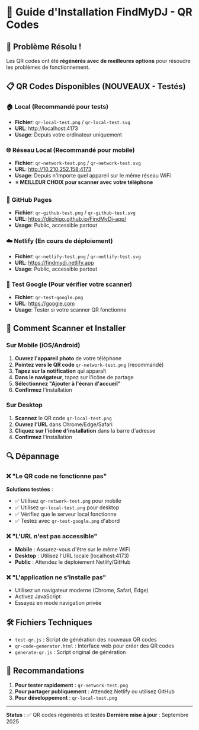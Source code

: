 # 📱 Guide d'Installation FindMyDJ - QR Codes

## 🔧 Problème Résolu !

Les QR codes ont été **régénérés avec de meilleures options** pour résoudre les problèmes de fonctionnement.

## 📋 QR Codes Disponibles (NOUVEAUX - Testés)

### 🏠 **Local (Recommandé pour tests)**
- **Fichier**: `qr-local-test.png` / `qr-local-test.svg`
- **URL**: http://localhost:4173
- **Usage**: Depuis votre ordinateur uniquement

### 🌐 **Réseau Local (Recommandé pour mobile)**
- **Fichier**: `qr-network-test.png` / `qr-network-test.svg`
- **URL**: http://10.210.252.158:4173
- **Usage**: Depuis n'importe quel appareil sur le même réseau WiFi
- **⭐ MEILLEUR CHOIX pour scanner avec votre téléphone**

### 🚀 **GitHub Pages**
- **Fichier**: `qr-github-test.png` / `qr-github-test.svg`
- **URL**: https://djichigo.github.io/FindMyDj-app/
- **Usage**: Public, accessible partout

### ☁️ **Netlify (En cours de déploiement)**
- **Fichier**: `qr-netlify-test.png` / `qr-netlify-test.svg`
- **URL**: https://findmydj.netlify.app
- **Usage**: Public, accessible partout

### 🧪 **Test Google (Pour vérifier votre scanner)**
- **Fichier**: `qr-test-google.png`
- **URL**: https://google.com
- **Usage**: Tester si votre scanner QR fonctionne

## 📱 Comment Scanner et Installer

### Sur Mobile (iOS/Android)
1. **Ouvrez l'appareil photo** de votre téléphone
2. **Pointez vers le QR code** `qr-network-test.png` (recommandé)
3. **Tapez sur la notification** qui apparaît
4. **Dans le navigateur**, tapez sur l'icône de partage
5. **Sélectionnez "Ajouter à l'écran d'accueil"**
6. **Confirmez** l'installation

### Sur Desktop
1. **Scannez** le QR code `qr-local-test.png`
2. **Ouvrez l'URL** dans Chrome/Edge/Safari
3. **Cliquez sur l'icône d'installation** dans la barre d'adresse
4. **Confirmez** l'installation

## 🔍 Dépannage

### ❌ "Le QR code ne fonctionne pas"
**Solutions testées** :
- ✅ Utilisez `qr-network-test.png` pour mobile
- ✅ Utilisez `qr-local-test.png` pour desktop
- ✅ Vérifiez que le serveur local fonctionne
- ✅ Testez avec `qr-test-google.png` d'abord

### ❌ "L'URL n'est pas accessible"
- **Mobile** : Assurez-vous d'être sur le même WiFi
- **Desktop** : Utilisez l'URL locale (localhost:4173)
- **Public** : Attendez le déploiement Netlify/GitHub

### ❌ "L'application ne s'installe pas"
- Utilisez un navigateur moderne (Chrome, Safari, Edge)
- Activez JavaScript
- Essayez en mode navigation privée

## 🛠️ Fichiers Techniques

- `test-qr.js` : Script de génération des nouveaux QR codes
- `qr-code-generator.html` : Interface web pour créer des QR codes
- `generate-qr.js` : Script original de génération

## 🎯 Recommandations

1. **Pour tester rapidement** : `qr-network-test.png`
2. **Pour partager publiquement** : Attendez Netlify ou utilisez GitHub
3. **Pour développement** : `qr-local-test.png`

---

**Status** : ✅ QR codes régénérés et testés
**Dernière mise à jour** : Septembre 2025